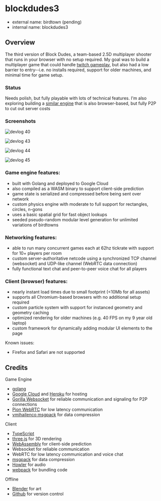 # blockdudes3

 * external name: birdtown (pending)
 * internal name: blockdudes3

## Overview

The third version of Block Dudes, a team-based 2.5D multiplayer shooter that runs in your browser with no setup required. My goal was to build a multiplayer game that could handle [twitch gameplay](https://en.wikipedia.org/wiki/Twitch_gameplay), but also had a low barrier to entry--i.e. no installs required, support for older machines, and minimal time for game setup.

### Status

Needs polish, but fully playable with lots of technical features. I'm also exploring building a [similar engine](https://github.com/bchoi12/birdtown) that is also browser-based, but fully P2P to cut out server costs

### Screenshots

![devlog 40](https://raw.githubusercontent.com/bchoi12/blockdudes3/master/screenshots/devlog40.png)

![devlog 43](https://raw.githubusercontent.com/bchoi12/blockdudes3/master/screenshots/devlog43.png)

![devlog 44](https://raw.githubusercontent.com/bchoi12/blockdudes3/master/screenshots/devlog44.png)

![devlog 45](https://raw.githubusercontent.com/bchoi12/blockdudes3/master/screenshots/devlog45.png)

### Game engine features:
 * built with Golang and deployed to Google Cloud
 * also compiled as a WASM binary to support client-side prediction
 * game state is serialized and compressed before being sent over network
 * custom physics engine with moderate to full support for rectangles, circles, n-gons
 * uses a basic spatial grid for fast object lookups
 * seeded pseudo-random modular level generation for unlimited variations of birdtowns

### Networking features:
 * able to run many concurrent games each at 62hz tickrate with support for 10+ players per room
 * custom server-authoritative netcode using a synchronized TCP channel (websocket) and UDP-like channel (WebRTC data connection)
 * fully functional text chat and peer-to-peer voice chat for all players

### Client (browser) features:
 * nearly instant load times due to small footprint (<10Mb for all assets)
 * supports all Chromium-based browsers with no additional setup required
 * custom particle system with support for instanced geometry and geometry caching
 * optimized rendering for older machines (e.g. 40 FPS on my 9 year old laptop)
 * custom framework for dynamically adding modular UI elements to the page

Known issues:
 * Firefox and Safari are not supported

## Credits

Game Engine
 * [golang](https://go.dev/)
 * [Google Cloud](https://cloud.google.com/) and [Heroku](https://www.heroku.com/) for hosting
 * [Gorilla Websocket](https://github.com/gorilla/websocket) for reliable communication and signaling for P2P connections
 * [Pion WebRTC](https://github.com/pion/webrtc) for low latency communication
 * [vmihailenco msgpack](github.com/vmihailenco/msgpack/v5) for data compression

Client
 * [TypeScript](https://www.typescriptlang.org/)
 * [three.js](https://threejs.org/) for 3D rendering
 * [WebAssembly](https://webassembly.org/) for client-side prediction
 * Websocket for reliable communication
 * WebRTC for low latency communication and voice chat
 * [msgpack](https://msgpack.org/) for data compression
 * [Howler](https://howlerjs.com/) for audio
 * [webpack](https://webpack.js.org/) for bundling code

 Offline
 * [Blender](https://www.blender.org/) for art
 * [Github](https://github.com/) for version control